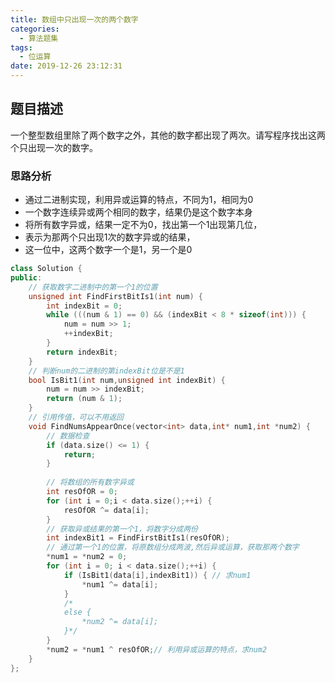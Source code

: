 ```yaml
---
title: 数组中只出现一次的两个数字
categories:
  - 算法题集
tags:
  - 位运算
date: 2019-12-26 23:12:31
---
```


## 题目描述
一个整型数组里除了两个数字之外，其他的数字都出现了两次。请写程序找出这两个只出现一次的数字。

### 思路分析
- 通过二进制实现，利用异或运算的特点，不同为1，相同为0
- 一个数字连续异或两个相同的数字，结果仍是这个数字本身
- 将所有数字异或，结果一定不为0，找出第一个1出现第几位，
- 表示为那两个只出现1次的数字异或的结果，
- 这一位中，这两个数字一个是1，另一个是0

```cpp
class Solution {
public:
    // 获取数字二进制中的第一个1的位置
    unsigned int FindFirstBitIs1(int num) {
        int indexBit = 0;
        while (((num & 1) == 0) && (indexBit < 8 * sizeof(int))) {
            num = num >> 1;
            ++indexBit;
        }
        return indexBit;
    }
    // 判断num的二进制的第indexBit位是不是1
    bool IsBit1(int num,unsigned int indexBit) {
        num = num >> indexBit;
        return (num & 1);
    }
    // 引用传值，可以不用返回
    void FindNumsAppearOnce(vector<int> data,int* num1,int *num2) {
        // 数据检查
        if (data.size() <= 1) {
            return;
        }
        
        // 将数组的所有数字异或
        int resOfOR = 0;
        for (int i = 0;i < data.size();++i) {
            resOfOR ^= data[i];
        }
        // 获取异或结果的第一个1，将数字分成两份
        int indexBit1 = FindFirstBitIs1(resOfOR);
        // 通过第一个1的位置，将原数组分成两波,然后异或运算，获取那两个数字
        *num1 = *num2 = 0;
        for (int i = 0; i < data.size();++i) {
            if (IsBit1(data[i],indexBit1)) { // 求num1
                *num1 ^= data[i];
            } 
            /* 
            else {
                *num2 ^= data[i];
            }*/
        }
        *num2 = *num1 ^ resOfOR;// 利用异或运算的特点，求num2
    }
};
```